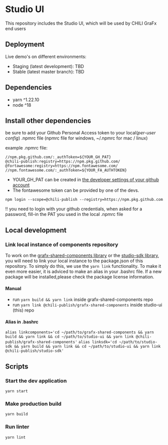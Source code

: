 # Studio UI

This repository includes the Studio UI, which will be used by CHILI GraFx end users

## Deployment

Live demo's on different environments:

-   Staging (latest development): TBD
-   Stable (latest master branch): TBD

## Dependencies

-   yarn ^1.22.10
-   node ^18

## Install other dependencies

be sure to add your Github Personal Access token to your local(_per-user config_) .npmrc file (npmrc file for windows, ~/.npmrc for mac / linux)

example .npmrc file:

```
//npm.pkg.github.com/:_authToken=${YOUR_GH_PAT}
@chili-publish:registry=https://npm.pkg.github.com/
@fortawesome:registry=https://npm.fontawesome.com/
//npm.fontawesome.com/:_authToken=${YOUR_FA_AUTHTOKEN}
```

-   YOUR_GH_PAT can be created in [the developer settings of your github account](https://github.com/settings/tokens)
-   The fontawesome token can be provided by one of the devs.

`npm login --scope=@chili-publish --registry=https://npm.pkg.github.com`

!! you need to login with your github credentials, when asked for a password, fill-in the PAT you used in the local .npmrc file

## Local development

### Link local instance of components repository

To work on the [grafx-shared-components library](https://github.com/chili-publish/grafx-shared-components) or the [studio-sdk library](https://github.com/chili-publish/studio-sdk), you will need to link your local instance to the package.json of this repository.
To simply do this, we use the `yarn link` functionality. To make it even more easier, it is adviced to make an alias in your .bashrc file.
If a new package will be installed,please check the package license information.

#### Manual

-   run `yarn build && yarn link` inside grafx-shared-components repo
-   run `yarn link @chili-publish/grafx-shared-components` inside studio-ui (this) repo

#### Alias in .bashrc

`alias linkcomponents='cd ~/path/to/grafx-shared-components && yarn build && yarn link && cd ~/path/to/studio-ui && yarn link @chili-publish/grafx-shared-components'`
`alias linksdk='cd ~/path/to/studio-sdk && yarn build && yarn link && cd ~/path/to/studio-ui && yarn link @chili-publish/studio-sdk'`

## Scripts

### Start the dev application

`yarn start`

### Make production build

`yarn build`

### Run linter

`yarn lint`
